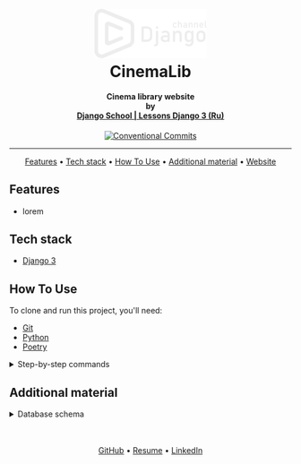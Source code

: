 <h1 align="center">
  <br>
  <a href="https://www.youtube.com/playlist?list=PLF-NY6ldwAWrb6nQcPL21XX_-AmivFAYq">
    <img style="background-color: #1b1116" src="readme/logo.png"
    alt="Django School" width="200">
  </a>
  <br>
  CinemaLib
  <br>
</h1>

<h4 align="center">
    Cinema library website
    <br>
    by
    <br>
    <a href="https://www.youtube.com/playlist?list=PLF-NY6ldwAWrb6nQcPL21XX_-AmivFAYq" target="_blank">
      Django School | Lessons Django 3 (Ru)
    </a>
</h4>

<div align="center">

[![Conventional Commits](https://img.shields.io/badge/Conventional%20Commits-1.0.0-%23FE5196?logo=conventionalcommits&logoColor=white)](https://conventionalcommits.org)

</div>
<hr>

<p align="center">
  <a href="#features">Features</a> •
  <a href="#tech-stack">Tech stack</a> •
  <a href="#how-to-use">How To Use</a> •
  <a href="#additional-material">Additional material</a> •
  <a href="#">Website</a>
</p>


## Features
* lorem


## Tech stack
- [Django 3](https://www.djangoproject.com/)


## How To Use
To clone and run this project, you'll need:
- [Git](https://git-scm.com)
- [Python](https://www.python.org/downloads/)
- [Poetry](https://python-poetry.org/docs/#installation)


<details>
<summary>Step-by-step commands</summary>

1. Firstly clone repo
   ```bash
   git clone git@github.com:Kazzila/movie_website.git
   ```

2. Settings Poetry
   ```bash
   poetry config virtualenvs.in-project true
   ```

3. Activate venv
   ```bash
   poetry shell
   ```

4. Install packages
   ```bash
   poetry install
   ```

5. Run project dependencies, migrations, fill the database with the fixture data etc
   ```bash
   python manage.py migrate
   python manage.py loaddata <path_to_fixture_files>
   python manage.py runserver
   ```

</details>


## Additional material
<details>
<summary>Database schema</summary>
<a href="https://dbdiagram.io/d/645233b2dca9fb07c46ce5fe">
    <img style="background-color: #1b1116" src="readme/cinemalib.png"
    alt="DBschema">
</a>
</details>

<br>
<br>
<p align="center">
  <a href="https://github.com/Kazzila">GitHub</a> •
  <a href="https://kazzila.github.io/resume/">Resume</a> •
  <a href="https://www.linkedin.com/in/i-kazakov/">LinkedIn</a>
</p>
